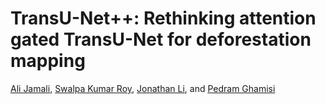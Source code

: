 # TransU-Net++: Rethinking attention gated TransU-Net for deforestation mapping



[Ali Jamali](https://www.researchgate.net/profile/Ali-Jamali), [Swalpa Kumar Roy](https://swalpa.github.io), [Jonathan Li]([http://www.mrslab.in/Avik/](https://uwaterloo.ca/geography-environmental-management/people-profiles/jonathan-li)), and [Pedram Ghamisi](https://www.iarai.ac.at/people/pedramghamisi/)
